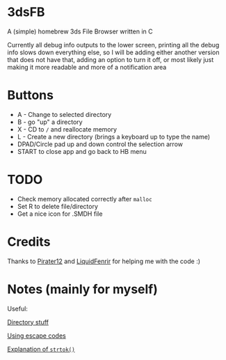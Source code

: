 # 3dsFB
A (simple) homebrew 3ds File Browser written in C

Currently all debug info outputs to the lower screen, printing all the debug
info slows down everything else, so I will be adding either another version that
does not have that, adding an option to turn it off, or most likely just making
it more readable and more of a notification area

# Buttons
- A - Change to selected directory
- B - go "up" a directory
- X - CD to `/` and reallocate memory
- L - Create a new directory (brings a keyboard up to type the name)
- DPAD/Circle pad up and down control the selection arrow
- START to close app and go back to HB menu

# TODO
- Check memory allocated correctly after `malloc`
- Set R to delete file/directory
- Get a nice icon for .SMDH file

# Credits

Thanks to [Pirater12](https://github.com/Pirater12) and [LiquidFenrir](https://github.com/LiquidFenrir) for helping me
with the code :)

# Notes (mainly for myself)

Useful:

[Directory stuff](https://www.gnu.org/software/libc/manual/html_node/Directory-Entries.html)

[Using escape codes](https://smealum.github.io/ctrulib/graphics_2printing_2colored-text_2source_2main_8c-example.html#a1)

[Explanation of `strtok()`](http://stackoverflow.com/a/3890186)
